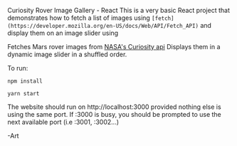 Curiosity Rover Image Gallery - React
This is a very basic React project that demonstrates how to fetch a list of images using ``` [fetch](https://developer.mozilla.org/en-US/docs/Web/API/Fetch_API) ``` and display them on an image slider using 

Fetches Mars rover images from [NASA's Curiosity api](https://api.nasa.gov/mars-photos/api/v1/rovers/curiosity/photos?sol=2000&page=1&api_key=e6qeMVwVAobScq3QGBBCsWdk4haOxrTmcBfB3RPI)
Displays them in a dynamic image slider in a shuffled order.

To run:
```
npm install
```

```
yarn start
```
The website should run on http://localhost:3000 provided nothing else is using the same port. If :3000 is busy, you should be prompted to use the next available port (i.e :3001, :3002...)

-Art
